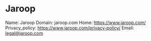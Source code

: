 
# Jaroop

Name: Jaroop
Domain: jaroop.com
Home: https://www.jaroop.com/
Privacy_policy: https://www.jaroop.com/privacy-policy/
Email: legal@jaroop.com
